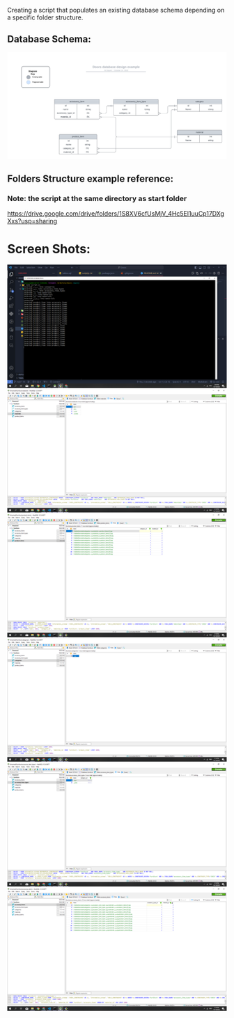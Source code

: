 Creating a script that populates an existing database schema depending on a specific folder structure.

## Database Schema:
![DB Schema](./images/db/Doors%20example.png)

## Folders Structure example reference:
### Note: the script at the same directory as start folder

https://drive.google.com/drive/folders/1S8XV6cfUsMjV_4Hc5El1uuCp17DXgXxs?usp=sharing

# Screen Shots:
![screenshot 6](./images/screenshots/Screenshot%20(6).png)
![screenshot 1](./images/screenshots/Screenshot%20(1).png)
![screenshot 2](./images/screenshots/Screenshot%20(2).png)
![screenshot 3](./images/screenshots/Screenshot%20(3).png)
![screenshot 4](./images/screenshots/Screenshot%20(4).png)
![screenshot 5](./images/screenshots/Screenshot%20(5).png)




